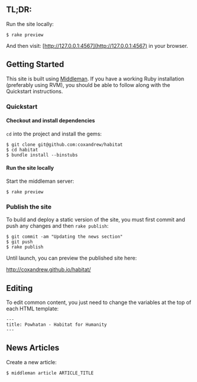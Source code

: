 ## TL;DR:

Run the site locally:

    $ rake preview

And then visit: [http://127.0.0.1:4567](http://127.0.0.1:4567) in your browser.

## Getting Started

This site is built using [Middleman](http://middlemanapp.com/). If you have a working Ruby installation (preferably using RVM), you should be able to follow along with the Quickstart instructions.

### Quickstart

#### Checkout and install dependencies

`cd` into the project and install the gems:

    $ git clone git@github.com:coxandrew/habitat
    $ cd habitat
    $ bundle install --binstubs

#### Run the site locally

Start the middleman server:

    $ rake preview

### Publish the site

To build and deploy a static version of the site, you must first commit and push any changes and then `rake publish`:

    $ git commit -am "Updating the news section"
    $ git push
    $ rake publish

Until launch, you can preview the published site here:

http://coxandrew.github.io/habitat/

## Editing

To edit common content, you just need to change the variables at the top of each HTML template:

    ---
    title: Powhatan - Habitat for Humanity
    ---

## News Articles

Create a new article:

    $ middleman article ARTICLE_TITLE
